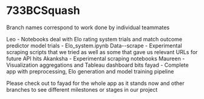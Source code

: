 # 733BCSquash

Branch names correspond to work done by individual teammates

Leo - Notebooks deal with Elo rating system trials and match outcome predictor model trials - Elo_system.ipynb
Data--scrape - Experimental scraping scripts that we tried as well as some that gave us relevant URLs for future API hits
Akanksha - Experimental scraping notebooks
Maureen - Visualization aggregations and Tableau dashboard bits
fayad - Complete app with preprocessing, Elo generation and model training pipeline

Please check out to fayad for the whole app as it stands now and other branches to see different milestones or stages in our project
